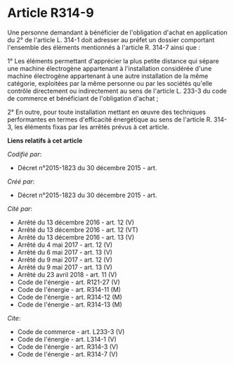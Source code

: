 # Article R314-9

Une personne demandant à bénéficier de l'obligation d'achat en application du 2° de l'article L. 314-1 doit adresser au
préfet un dossier comportant l'ensemble des éléments mentionnés à l'article R. 314-7 ainsi que : 

1° Les éléments permettant d'apprécier la plus petite distance qui sépare une machine électrogène appartenant à
l'installation considérée d'une machine électrogène appartenant à une autre installation de la même catégorie, exploitées par
la même personne ou par les sociétés qu'elle contrôle directement ou indirectement au sens de l'article L. 233-3 du code de
commerce et bénéficiant de l'obligation d'achat ; 

2° En outre, pour toute installation mettant en œuvre des techniques performantes en termes d'efficacité énergétique au sens
de l'article R. 314-3, les éléments fixas par les arrêtés prévus à cet article.

**Liens relatifs à cet article**

_Codifié par_:

  - Décret n°2015-1823 du 30 décembre 2015 - art.

_Créé par_:

  - Décret n°2015-1823 du 30 décembre 2015 - art.

_Cité par_:

  - Arrêté du 13 décembre 2016 - art. 12 (V)
  - Arrêté du 13 décembre 2016 - art. 12 (VT)
  - Arrêté du 13 décembre 2016 - art. 13 (V)
  - Arrêté du 4 mai 2017 - art. 12 (V)
  - Arrêté du 6 mai 2017 - art. 13 (V)
  - Arrêté du 9 mai 2017 - art. 12 (V)
  - Arrêté du 9 mai 2017 - art. 13 (V)
  - Arrêté du 23 avril 2018 - art. 11 (V)
  - Code de l'énergie - art. R121-27 (V)
  - Code de l'énergie - art. R314-11 (M)
  - Code de l'énergie - art. R314-12 (M)
  - Code de l'énergie - art. R314-13 (M)

_Cite_:

  - Code de commerce - art. L233-3 (V)
  - Code de l'énergie - art. L314-1 (V)
  - Code de l'énergie - art. R314-3 (V)
  - Code de l'énergie - art. R314-7 (V)
